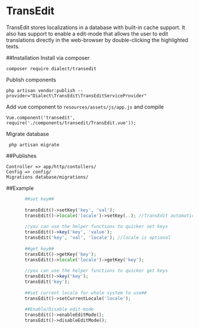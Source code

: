 # TransEdit
TransEdit stores localizations in a database with built-in cache support. It also has support to enable a edit-mode that allows the user to edit translations directly in the web-browser by double-clicking the highlighted texts.

##Installation
Install via composer

    composer require dialect/transedit

Publish components

    php artisan vendor:publish --provider="Dialect\TransEdit\TransEditServiceProvider"
    
Add vue component to  ``resources/assets/js/app.js`` and compile
 
    Vue.component('transedit', require('./components/transedit/TransEdit.vue'));

Migrate database
     
     php artisan migrate
     
##Publishes

    Controller => app/http/contollers/
    Config => config/
    Migrations database/migrations/

##Example

``` php
       ##set key##
       
       transEdit()->setKey('key', 'val');
       transEdit()->locale('locale')->setKey(..); //TransEdit automatically creates missing locale.
       
       //you can use the helper functions to quicker set keys
       transEdit()->key('key', 'value');
       transEdit('key', 'val', 'locale'); //locale is optional
       
       ##get key##
       transEdit()->getKey('key');
       transEdit()->locale('locale')->getKey('key');
       
       //you can use the helper functions to quicker get keys
       transEdit()->key('key');
       transEdit('key');
        
       ##set current locale for whole system to use##
       transEdit()->setCurrentLocale('locale');
       
       ##Enable/Disable edit-mode
       transEdit()->enableEditMode();
       transEdit()->disableEditMode();
       
       
```

